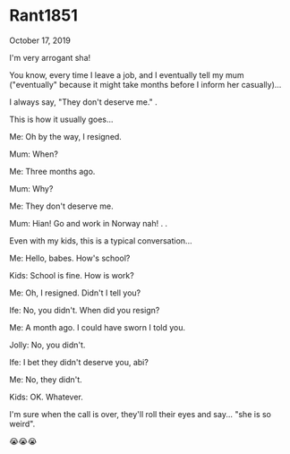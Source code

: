 # Rant1851



October 17, 2019

I'm very arrogant sha!

You know, every time I leave a job, and I eventually tell my mum ("eventually" because it might take months before I inform her casually)...

I always say, "They don't deserve me."
.

This is how it usually goes...

Me: Oh by the way, I resigned. 

Mum: When?

Me: Three months ago.

Mum: Why?

Me: They don't deserve me.

Mum: Hian! Go and work in Norway nah!
.
.

Even with my kids, this is a typical conversation...

Me: Hello, babes. How's school?

Kids: School is fine. How is work?

Me: Oh, I resigned. Didn't I tell you?

Ife: No, you didn't. When did you resign?

Me: A month ago. I could have sworn I told you.

Jolly: No, you didn't. 

Ife: I bet they didn't deserve you, abi?

Me: No, they didn't. 

Kids: OK. Whatever. 

I'm sure when the call is over, they'll roll their eyes and say... "she is so weird".

😭😭😭